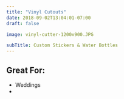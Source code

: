 ```yaml
---
title: "Vinyl Cutouts"
date: 2018-09-02T13:04:01-07:00
draft: false

image: vinyl-cutter-1200x900.JPG

subTitle: Custom Stickers & Water Bottles
---
```


## Great For:

- Weddings
- 